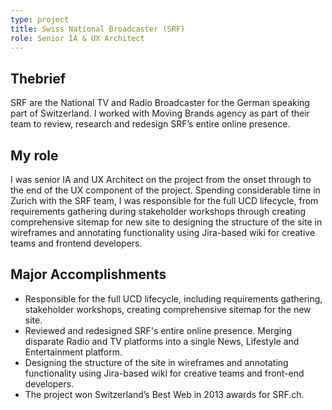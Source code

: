 ```yaml
---
type: project
title: Swiss National Broadcaster (SRF)
role: Senior IA & UX Architect
---
```


## Thebrief
SRF are the National TV and Radio Broadcaster for the German speaking part of Switzerland. I worked with
Moving Brands agency as part of their team to review, research and redesign SRF’s entire online presence.

## My role
I was senior IA and UX Architect on the project from the onset through to the end of the UX component of the project. Spending considerable time in Zurich with the SRF team, I was responsible for the full UCD lifecycle, from requirements gathering during stakeholder workshops through creating comprehensive sitemap for new site to designing the structure of the site in wireframes and annotating functionality using Jira-based wiki for creative teams and frontend
developers.

## Major Accomplishments

- Responsible for the full UCD lifecycle, including requirements gathering, stakeholder workshops, creating comprehensive sitemap for the new site.
- Reviewed and redesigned SRF's entire online presence. Merging disparate Radio and TV platforms into a single News, Lifestyle and Entertainment platform.
- Designing the structure of the site in wireframes and annotating functionality using Jira-based wiki for creative teams and front-end developers.
- The project won Switzerland’s Best Web in 2013 awards for SRF.ch.

